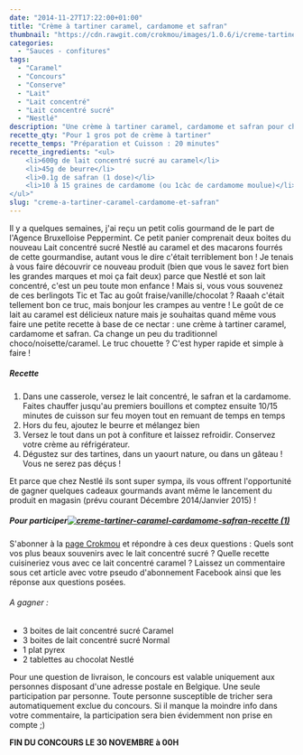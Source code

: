 ```yaml
---
date: "2014-11-27T17:22:00+01:00"
title: "Crème à tartiner caramel, cardamome et safran"
thumbnail: "https://cdn.rawgit.com/crokmou/images/1.0.6/i/creme-tartiner-caramel-cardamome-safran-recette.jpg"
categories:
  - "Sauces - confitures"
tags:
  - "Caramel"
  - "Concours"
  - "Conserve"
  - "Lait"
  - "Lait concentré"
  - "Lait concentré sucré"
  - "Nestlé"
description: "Une crème à tartiner caramel, cardamome et safran pour changer un peu du traditionnel choco/noisette/. Facile à réaliser et surtout ultra gourmand !"
recette_qty: "Pour 1 gros pot de crème à tartiner"
recette_temps: "Préparation et Cuisson : 20 minutes"
recette_ingredients: "<ul>
	<li>600g de lait concentré sucré au caramel</li>
	<li>45g de beurre</li>
	<li>0.1g de safran (1 dose)</li>
	<li>10 à 15 graines de cardamome (ou 1càc de cardamome moulue)</li>
</ul>"
slug: "creme-a-tartiner-caramel-cardamome-et-safran"
---
```


Il y a quelques semaines, j'ai reçu un petit colis gourmand de le part de l'Agence Bruxelloise Peppermint. Ce petit panier comprenait deux boites du nouveau Lait concentré sucré Nestlé au caramel et des macarons fourrés de cette gourmandise, autant vous le dire c'était terriblement bon ! Je tenais à vous faire découvrir ce nouveau produit (bien que vous le savez fort bien les grandes marques et moi ça fait deux) parce que Nestlé et son lait concentré, c'est un peu toute mon enfance ! Mais si, vous vous souvenez de ces berlingots Tic et Tac au goût fraise/vanille/chocolat ? Raaah c'était tellement bon ce truc, mais bonjour les crampes au ventre ! Le goût de ce lait au caramel est délicieux nature mais je souhaitas quand même vous faire une petite recette à base de ce nectar : une crème à tartiner caramel, cardamome et safran. Ca change un peu du traditionnel choco/noisette/caramel. Le truc chouette ? C'est hyper rapide et simple à faire !

##### Recette

1.  Dans une casserole, versez le lait concentré, le safran et la cardamome. Faites chauffer jusqu'au premiers bouillons et comptez ensuite 10/15 minutes de cuisson sur feu moyen tout en remuant de temps en temps
2.  Hors du feu, ajoutez le beurre et mélangez bien
3.  Versez le tout dans un pot à confiture et laissez refroidir. Conservez votre crème au réfrigérateur.
4.  Dégustez sur des tartines, dans un yaourt nature, ou dans un gâteau ! Vous ne serez pas déçus !

Et parce que chez Nestlé ils sont super sympa, ils vous offrent l'opportunité de gagner quelques cadeaux gourmands avant même le lancement du produit en magasin (prévu courant Décembre 2014/Janvier 2015) !

##### Pour participer[![creme-tartiner-caramel-cardamome-safran-recette (1)](https://cdn.rawgit.com/crokmou/images/1.0.6/i/creme-tartiner-caramel-cardamome-safran-recette-1.jpg)](https://cdn.rawgit.com/crokmou/images/1.0.6/i/creme-tartiner-caramel-cardamome-safran-recette-1.jpg)

S'abonner à la [page Crokmou](https://www.facebook.com/crokmou.blog) et répondre à ces deux questions : Quels sont vos plus beaux souvenirs avec le lait concentré sucré ? Quelle recette cuisineriez vous avec ce lait concentré caramel ? Laissez un commentaire sous cet article avec votre pseudo d'abonnement Facebook ainsi que les réponse aux questions posées.

###### A gagner :

*   3 boites de lait concentré sucré Caramel
*   3 boites de lait concentré sucré Normal
*   1 plat pyrex
*   2 tablettes au chocolat Nestlé

Pour une question de livraison, le concours est valable uniquement aux personnes disposant d'une adresse postale en Belgique. Une seule participation par personne. Toute personne susceptible de tricher sera automatiquement exclue du concours. Si il manque la moindre info dans votre commentaire, la participation sera bien évidemment non prise en compte ;)

**FIN DU CONCOURS LE 30 NOVEMBRE à 00H**